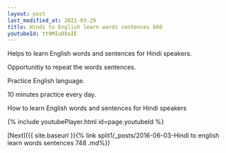 ```yaml
---
layout: post
last_modified_at: 2021-03-29
title: Hindi to English learn words sentences 860 
youtubeId: tt9MIuDXaIE
---
```

 
 
Helps to learn English words and sentences for Hindi speakers.

Opportunitiy to repeat the words sentences. 

Practice English language. 
 
10 minutes practice every day. 
 
How to learn English words and sentences for Hindi speakers 
 
{% include youtubePlayer.html id=page.youtubeId %}
 
 
[Next]({{ site.baseurl }}{% link  split1/_posts/2016-06-03-Hindi to english learn words sentences 748 .md%})
 
